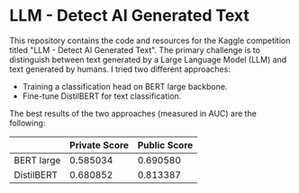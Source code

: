 # LLM - Detect AI Generated Text

This repository contains the code and resources for the Kaggle competition titled "LLM - Detect AI Generated Text". The primary challenge is to distinguish between text generated by a Large Language Model (LLM) and text generated by humans.
I tried two different approaches:

* Training a classification head on BERT large backbone.
* Fine-tune DistilBERT for text classification.

The best results of the two approaches (measured in AUC) are the following:

| |Private Score | Public Score |
|---|---|---|
|BERT large| 0.585034 | 0.690580 | 
|DistilBERT| 0.680852 | 0.813387  | 

